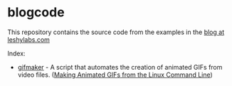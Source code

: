 blogcode
========

This repository contains the source code from the examples in the
[blog at leshylabs.com](http://www.leshylabs.com/blog/)

Index:

* [gifmaker](https://github.com/leshylabs/blogcode/blob/master/2013-08-04-making_animated_gifs_from_the_linux_command_line/gifmaker) - A script that automates the creation of animated GIFs from video files.  ([Making Animated GIFs from the Linux Command Line](http://www.leshylabs.com/blog/dev/2013-08-04-Making_Animated_GIFs_from_the_Linux_Command_Line.html))
